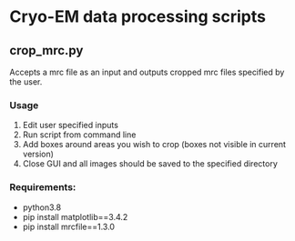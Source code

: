 # Cryo-EM data processing scripts

## crop_mrc.py

Accepts a mrc file as an input and outputs cropped mrc files specified by the user.

### Usage

1. Edit user specified inputs
2. Run script from command line
3. Add boxes around areas you wish to crop (boxes not visible in current version)
4. Close GUI and all images should be saved to the specified directory

### Requirements:
* python3.8
* pip install matplotlib==3.4.2
* pip install mrcfile==1.3.0
